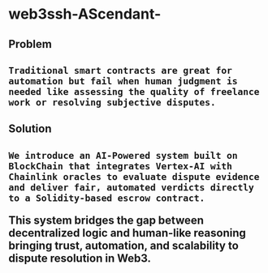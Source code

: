<h1> web3ssh-AScendant-

<h2> Problem <h2>

    Traditional smart contracts are great for automation but fail when human judgment is needed like assessing the quality of freelance work or resolving subjective disputes.

<h2> Solution <h2>

    We introduce an AI-Powered system built on BlockChain that integrates Vertex-AI with Chainlink oracles to evaluate dispute evidence and deliver fair, automated verdicts directly to a Solidity-based escrow contract.

This system bridges the gap between decentralized logic and human-like reasoning bringing trust, automation, and scalability to dispute resolution in Web3.